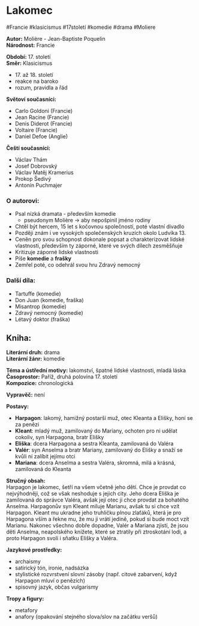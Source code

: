 # Lakomec
#Francie #klasicismus #17století #komedie #drama #Moliere

**Autor:** Molière - Jean-Baptiste Poquelin  
**Národnost:** Francie  

**Období:** 17\. století  
**Směr:** Klasicismus  
- 17\. až 18\. století
- reakce na baroko
- rozum, pravidla a řád  

**Světoví současníci:**  
- Carlo Goldoni (Francie)
- Jean Racine (Francie)
- Denis Diderot (Francie)
- Voltaire (Francie)
- Daniel Defoe (Anglie)

**Čeští současníci:** 
- Václav Thám
- Josef Dobrovský
- Václav Matěj Kramerius
- Prokop Šedivý
- Antonín Puchmajer

### O autorovi:
- Psal nízká dramata - především komedie
	- pseudonym Molière → aby nepošpinil jméno rodiny
- Chtěl být hercem, 15 let s kočovnou společností, poté vlastní divadlo
- Později znám i ve vysokých společenských kruzích okolo Ludvíka 13.
- Ceněn pro svou schopnost dokonale popsat a charakterizovat lidské vlastnosti, především ty záporné, které ve svých dílech zesměšňuje
- Kritizuje záporné lidské vlastnosti
- Píše **komedie** a **frašky**
- Zemřel poté, co odehrál svou hru Zdravý nemocný

### Další díla:
- Tartuffe (komedie)
- Don Juan (komedie, fraška)
- Misantrop (komedie)
- Zdravý nemocný (komedie)
- Létavý doktor (fraška)

## Kniha:

**Literární druh:** drama  
**Literární žánr:** komedie  

**Téma a ústřední motivy:** lakomství, špatné lidské vlastnosti, mladá láska  
**Časoprostor:** Paříž, druhá polovina 17. století  
**Kompozice:** chronologická  

**Vypravěč:** není 

**Postavy:**  
- **Harpagon**: lakomý, hamižný postarší muž, otec Kleanta a Elišky, honí se za penězi
- **Kleant**: mladý muž, zamilovaný do Mariany, ochoten pro ni udělat cokoliv, syn Harpagona, bratr Elišky
- **Eliška**: dcera Harpagona a sestra Kleanta, zamilovaná do Valéra
- **Valér**: syn Anselma a bratr Mariany, zamilovaný do Elišky a snaží se kvůli ní zalíbit jejímu otci
- **Mariana**: dcera Anselma a sestra Valéra, skromná, milá a krásná, zamilovaná do Kleanta

**Stručný obsah:**  
Harpagon je lakomec, šetří na všem včetně jeho dětí. Chce je provdat co nejvýhodněji, což se však neshoduje s jejich city. Jeho dcera Eliška je zamilovaná do správce Valéra, avšak její otec ji chce provdat za bohatého Anselma. Harpagonův syn Kleant miluje Marianu, avšak tu si chce vzít Harpagon. Kleant mu ukradne jeho truhličku plnou zlaťáků, která je pro Harpagona vším a řekne mu, že mu ji vrátí jedině, pokud si bude moct vzít Marianu. Nakonec všechno dobře dopadne, Valér a Mariana zjistí, že jsou děti Anselma, neapolského knížete, které se ztratily při ztroskotání lodi, a proto Harpagon svolí i sňatku Elišky a Valéra.

**Jazykové prostředky:** 
- archaismy
- satirický tón, ironie, nadsázka
- stylistické rozvrstvení slovní zásoby (např. citové zabarvení, když Harpagon mluví o penězích)
- spisovný jazyk, občas vulgarismy 

**Tropy a figury:**  
- metafory
- anafory (opakování stejného slova/slov na začátku veršů)